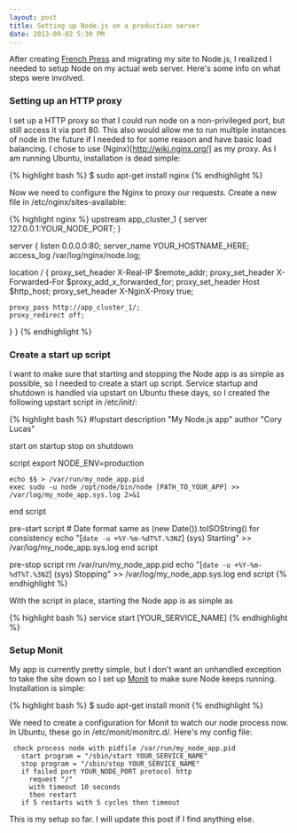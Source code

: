 ```yaml
---
layout: post
title: Setting up Node.js on a production server
date: 2013-09-02 5:30 PM
---
```

After creating [French Press](https://github.com/coryflucas/french-press) and migrating my site to Node.js, I realized I needed to setup Node on my actual web server.  Here's some info on what steps were involved.

### Setting up an HTTP proxy
I set up a HTTP proxy so that I could run node on a non-privileged port, but still access it via port 80.  This also would allow me to run multiple instances of node in the future if I needed to for some reason and have basic load balancing. I chose to use (Nginx)[http://wiki.nginx.org/] as my proxy.  As I am running Ubuntu, installation is dead simple:

{% highlight bash %}
$ sudo apt-get install nginx
{% endhighlight %}

Now we need to configure the Nginx to proxy our requests.  Create a new file in /etc/nginx/sites-available:

{% highlight nginx %}
upstream app_cluster_1 {
  server 127.0.0.1:YOUR_NODE_PORT;
}

server {
  listen 0.0.0.0:80;
  server_name YOUR_HOSTNAME_HERE;
  access_log /var/log/nginx/node.log;

  location / {
    proxy_set_header X-Real-IP $remote_addr;
    proxy_set_header X-Forwarded-For $proxy_add_x_forwarded_for;
    proxy_set_header Host $http_host;
    proxy_set_header X-NginX-Proxy true;

    proxy_pass http://app_cluster_1/;
    proxy_redirect off;
  }
}
{% endhighlight %}

### Create a start up script
I want to make sure that starting and stopping the Node app is as simple as possible, so I needed to create a start up script.  Service startup and shutdown is handled via upstart on Ubuntu these days, so I created the following upstart script in /etc/init/:

{% highlight bash %}
#!upstart
description "My Node.js app"
author      "Cory Lucas"

start on startup
stop on shutdown

script
    export NODE_ENV=production

    echo $$ > /var/run/my_node_app.pid
    exec sudo -u node /opt/node/bin/node [PATH_TO_YOUR_APP] >> /var/log/my_node_app.sys.log 2>&1
end script

pre-start script
    # Date format same as (new Date()).toISOString() for consistency
    echo "[`date -u +%Y-%m-%dT%T.%3NZ`] (sys) Starting" >> /var/log/my_node_app.sys.log
end script

pre-stop script
    rm /var/run/my_node_app.pid
    echo "[`date -u +%Y-%m-%dT%T.%3NZ`] (sys) Stopping" >> /var/log/my_node_app.sys.log
end script
{% endhighlight %}

With the script in place, starting the Node app is as simple as

{% highlight bash %}
service start [YOUR_SERVICE_NAME]
{% endhighlight %}

### Setup Monit
My app is currently pretty simple, but I don't want an unhandled exception to take the site down so I set up [Monit](http://mmonit.com/monit/) to make sure Node keeps running.  Installation is simple:

{% highlight bash %}
$ sudo apt-get install monit
{% endhighlight %}

We need to create a configuration for Monit to watch our node process now.  In Ubuntu, these go in /etc/monit/monitrc.d/.  Here's my config file:

	 check process node with pidfile /var/run/my_node_app.pid
	   start program = "/sbin/start YOUR_SERVICE_NAME"
	   stop program = "/sbin/stop YOUR_SERVICE_NAME"
	   if failed port YOUR_NODE_PORT protocol http
	     request "/"
	     with timeout 10 seconds
	     then restart
	   if 5 restarts with 5 cycles then timeout

This is my setup so far.  I will update this post if I find anything else.

